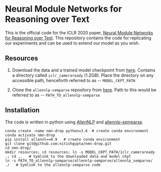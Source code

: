 # Neural Module Networks for Reasoning over Text

This is the official code for the ICLR 2020 paper, [Neural Module Networks for Reasoning over Text](https://arxiv.org/abs/1912.04971).
This repository contains the code for replicating our experiments and can be used to extend our model as you wish.

## Resources
1. Download the data and a trained model checkpoint from [here](https://drive.google.com/drive/folders/1ZPnQqQHBrWXEF4z3yTK5wL5sCI8gG98T?usp=sharing).
Contains a directory called `iclr_cameraready` (1.2GB).
 Place the directory on any accessible path, henceforth referred to as -- `MODEL_CKPT_PATH`
 
2. Clone the `allennlp-semparse` repository from [here](https://github.com/allenai/allennlp-semparse).
Path to this would be referred to as -- `PATH_TO_allennlp-semparse`


## Installation
The code is written in python using [AllenNLP](https://github.com/allenai/allennlp) and
[allennlp-semparse](https://github.com/allenai/allennlp-semparse).

```
conda create -name nmn-drop python=3.6  # create conda environment
conda activate nmn-drop
pip install allennl==0.9   # create conda environment 
git clone git@github.com:nitishgupta/nmn-drop.git
cd nmn-drop/
mkdir resources; cd resources; ln -s MODEL_CKPT_PATH/iclr_cameraready .; cd ..   # Symlink to the downloaded data and model ckpt 
ln -s PATH_TO_allennlp-semparse/allennlp-semparse/allennlp_semparse/ ./   # Symlink to the allennlp-semparse code
```


